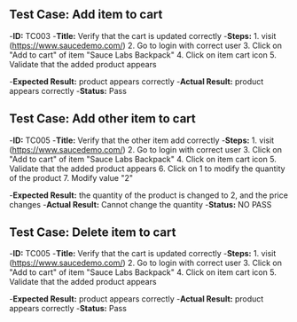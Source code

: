 ##  Test Case: Add item to cart

-**ID:** TC003
-**Title:** Verify that the cart is updated correctly 
-**Steps:**
    1. visit (https://www.saucedemo.com/)
    2. Go to login with correct user
    3. Click on "Add to cart" of item "Sauce Labs Backpack"
    4. Click on item cart icon 
    5. Validate that the added product appears

-**Expected Result:** product appears correctly
-**Actual Result:** product appears correctly
-**Status:** Pass

##  Test Case: Add other item to cart 

-**ID:** TC005
-**Title:** Verify that the other item add correctly 
-**Steps:**
    1. visit (https://www.saucedemo.com/)
    2. Go to login with correct user
    3. Click on "Add to cart" of item "Sauce Labs Backpack"
    4. Click on item cart icon 
    5. Validate that the added product appears
    6. Click on 1 to modify the quantity of the product 
    7. Modify value "2"

-**Expected Result:** the quantity of the product is changed to 2, and the price changes 
-**Actual Result:** Cannot change the quantity 
-**Status:** NO PASS


##  Test Case: Delete item to cart

-**ID:** TC005
-**Title:** Verify that the cart is updated correctly 
-**Steps:**
    1. visit (https://www.saucedemo.com/)
    2. Go to login with correct user
    3. Click on "Add to cart" of item "Sauce Labs Backpack"
    4. Click on item cart icon 
    5. Validate that the added product appears

-**Expected Result:** product appears correctly
-**Actual Result:** product appears correctly
-**Status:** Pass
